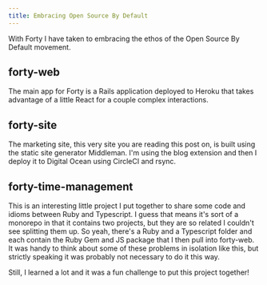 ```yaml
---
title: Embracing Open Source By Default
---
```


With Forty I have taken to embracing the ethos of the Open Source By Default
movement.

<!-- READ-MORE -->

## forty-web

The main app for Forty is a Rails application deployed to Heroku that takes
advantage of a little React for a couple complex interactions.

## forty-site

The marketing site, this very site you are reading this post on, is built using
the static site generator Middleman. I'm using the blog extension and then I
deploy it to Digital Ocean using CircleCI and rsync.

## forty-time-management

This is an interesting little project I put together to share some code and
idioms between Ruby and Typescript. I guess that means it's sort of a monorepo
in that it contains two projects, but they are so related I couldn't see
splitting them up. So yeah, there's a Ruby and a Typescript folder and each
contain the Ruby Gem and JS package that I then pull into forty-web. It was
handy to think about some of these problems in isolation like this, but strictly
speaking it was probably not necessary to do it this way.

Still, I learned a lot and it was a fun challenge to put this project together!
